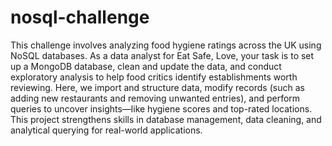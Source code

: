 # nosql-challenge
This challenge involves analyzing food hygiene ratings across the UK using NoSQL databases. As a data analyst for Eat Safe, Love, your task is to set up a MongoDB database, clean and update the data, and conduct exploratory analysis to help food critics identify establishments worth reviewing. Here, we import and structure data, modify records (such as adding new restaurants and removing unwanted entries), and perform queries to uncover insights—like hygiene scores and top-rated locations. This project strengthens skills in database management, data cleaning, and analytical querying for real-world applications.
